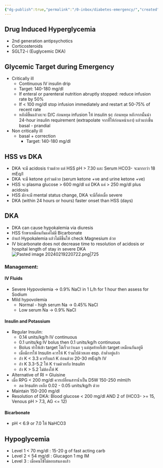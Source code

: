 ```yaml
---
{"dg-publish":true,"permalink":"/0-inbox/diabetes-emergency/","created":"2024-02-19T20:53:13.917+07:00","updated":"2025-10-06T19:50:37.459+07:00"}
---
```


## Drug Induced Hyperglycemia
- 2nd generation antipsychotics
- Corticosteroids
- SGLT2-i (Euglycemic DKA)

## Glycemic Target during Emergency
- Critically ill 
	- Continuous IV insulin drip
	- Target: 140-180 mg/dl
	- If enteral or parenteral nutrition abruptly stopped: reduce infusion rate by 50%
	- If < 100 mg/dl stop infusion immediately and restart at 50-75% of recent rate
	- หลังดีขึ้นแล้วละจะ D/C ก่อนหยุด infusion ให้ insulin sc ก่อนหยุด หลังจากนั้นนำ 24-hour insulin requirement (extrapolate จากที่ให้ก่อนหน้าเอา) แล้วแบ่งขึ้น basal - prandial
- Non critically ill
	- basal + correction
		- Target: 140-180 mg/dl
## HSS vs DKA
- DKA จะมี acidosis ร่วมด้วย แต่ HSS pH > 7.30 และ Serum HCO3- จะมากกว่า 18 mEq/l
- DKA จะมี ketone สูงร่วมด้วย (serum ketone +ve and urine ketone +ve)
- HSS จะ plasma glucose > 600 mg/dl แต่ DKA แค่ > 250 mg/dl plus acidosis
- HSS มักจะมี mental status change, DKA จะมีก็ต่อเมื่อ severe
- DKA (within 24 hours or hours) faster onset than HSS (days)

## DKA
- DKA can cause hypokalemia via diuresis
- HSS รักษาเหมือนกันแค่ไม่มี Bicarbonate
- ถ้าแก้ Hypokalemia แล้วไม่ดีขึ้นให้ check Magnesium ด้วย
- IV bicarbonate does not decrease time to resolution of acidosis or hospital length of stay in severe DKA
![Pasted image 20240219220722.png|725](/img/user/3%20Resources/Attachment/Pasted%20image%2020240219220722.png)

### Management:
#### IV Fluids
- Severe Hypovolemia -> 0.9% NaCl in 1 L/h for 1 hour then assess for Sodium
- Mild hypovolemia
	- Normal - high serum Na -> 0.45% NaCl
	- Low serum Na -> 0.9% NaCl

#### Insulin and Potassium
- Regular Insulin:
	- 0.14 units/kg/h IV continuous
	- 0.1 units/kg IV bolus then 0.1 units/kg/h continuous
	- Bolus ทำให้เข้า target ได้เร็วกว่าเฉย ๆ แต่สุดท้ายก็เข้า target เหมือนกันอยู่ดี
	- เมื่อมีการให้ Insulin ควรให้ K ร่วมไปด้วยเลย esp. ถ้าต่ำอยู่แล้ว
	- ถ้า K < 3.3 ควรรีบแก้ K ก่อนด้วย 20-30 mEq/h IV
	- ถ้า K 3.3-5.2 ให้ K ร่วมด้วยกับ Insulin
	- ถ้า K > 5.2 ไม่ต้องให้ K
- Alternative of RI = Gluisine
- เมื่อ RPG < 200 mg/dl ควรเปลี่ยนสารน้ำเป็น D5W 150-250 mlml/h
	- ลด Insulin เหลือ 0.02 - 0.05 units/kg/h ด้วย
- Maintain 150-200 mg/dl
- Resolution of DKA: Blood glucose < 200 mg/dl AND 2 of (HCO3- >= 15, Venous pH > 7.3, AG <= 12)

#### Bicarbonate
- pH < 6.9 or 7.0 ให้ NaHCO3
## Hypoglycemia
- Level 1 < 70 mg/dl : 15-20 g of fast acting carb
- Level 2 < 54 mg/dl : Glucagon 1 mg IM
- Level 3 : เมื่อคนไข้ไม่ตอบสนองแล้ว
